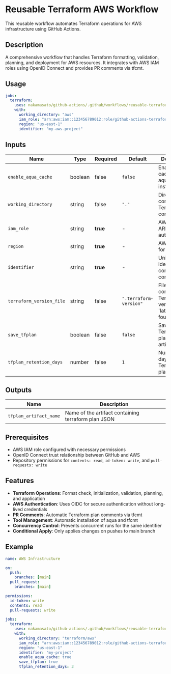 # Reusable Terraform AWS Workflow

This reusable workflow automates Terraform operations for AWS infrastructure using GitHub Actions.

## Description

A comprehensive workflow that handles Terraform formatting, validation, planning, and deployment for AWS resources. It integrates with AWS IAM roles using OpenID Connect and provides PR comments via tfcmt.

## Usage

```yaml
jobs:
  terraform:
    uses: nakamasato/github-actions/.github/workflows/reusable-terraform-aws.yml@main
    with:
      working_directory: "aws"
      iam_role: "arn:aws:iam::123456789012:role/github-actions-terraform"
      region: "us-east-1"
      identifier: "my-aws-project"
```

## Inputs

| Name | Type | Required | Default | Description |
|------|------|----------|---------|-------------|
| `enable_aqua_cache` | boolean | false | `false` | Enable caching for aqua tool installations |
| `working_directory` | string | false | `"."` | Directory containing Terraform configuration |
| `iam_role` | string | **true** | - | AWS IAM role ARN for authentication |
| `region` | string | **true** | - | AWS region for operations |
| `identifier` | string | **true** | - | Unique identifier for concurrency control |
| `terraform_version_file` | string | false | `".terraform-version"` | File containing Terraform version (uses 'latest' if not found) |
| `save_tfplan` | boolean | false | `false` | Save Terraform plan as artifact |
| `tfplan_retention_days` | number | false | `1` | Number of days to retain Terraform plan artifact |

## Outputs

| Name | Description |
|------|-------------|
| `tfplan_artifact_name` | Name of the artifact containing terraform plan JSON |

## Prerequisites

- AWS IAM role configured with necessary permissions
- OpenID Connect trust relationship between GitHub and AWS
- Repository permissions for `contents: read`, `id-token: write`, and `pull-requests: write`

## Features

- **Terraform Operations**: Format check, initialization, validation, planning, and application
- **AWS Authentication**: Uses OIDC for secure authentication without long-lived credentials
- **PR Comments**: Automatic Terraform plan comments via tfcmt
- **Tool Management**: Automatic installation of aqua and tfcmt
- **Concurrency Control**: Prevents concurrent runs for the same identifier
- **Conditional Apply**: Only applies changes on pushes to main branch

## Example

```yaml
name: AWS Infrastructure

on:
  push:
    branches: [main]
  pull_request:
    branches: [main]

permissions:
  id-token: write
  contents: read
  pull-requests: write

jobs:
  terraform:
    uses: nakamasato/github-actions/.github/workflows/reusable-terraform-aws.yml@main
    with:
      working_directory: "terraform/aws"
      iam_role: "arn:aws:iam::123456789012:role/github-actions-terraform"
      region: "us-east-1"
      identifier: "my-project"
      enable_aqua_cache: true
      save_tfplan: true
      tfplan_retention_days: 3
```